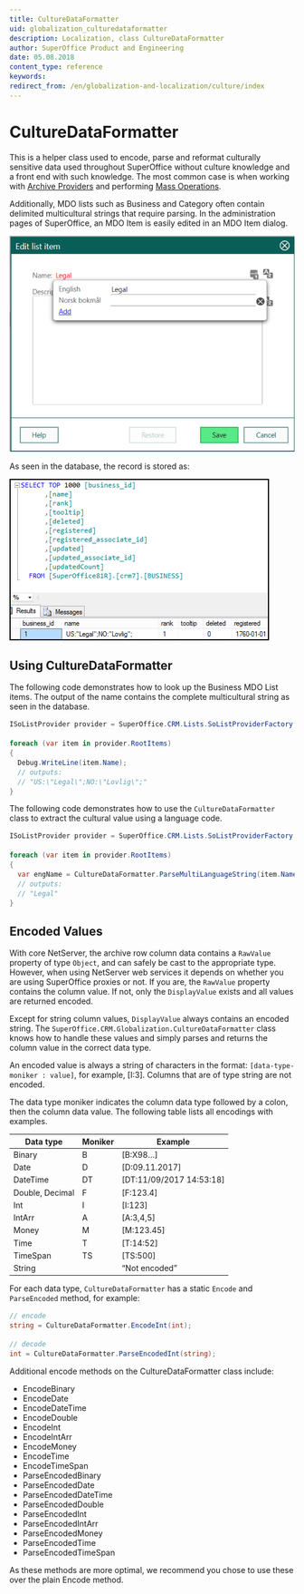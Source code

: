 ```yaml
---
title: CultureDataFormatter
uid: globalization_culturedataformatter
description: Localization, class CultureDataFormatter
author: SuperOffice Product and Engineering
date: 05.08.2018
content_type: reference
keywords:
redirect_from: /en/globalization-and-localization/culture/index
---
```


# CultureDataFormatter

This is a helper class used to encode, parse and reformat culturally sensitive data used throughout SuperOffice without culture knowledge and a front end with such knowledge. The most common case is when working with [Archive Providers][1] and performing [Mass Operations][2].

Additionally, MDO lists such as Business and Category often contain delimited multicultural strings that require parsing. In the administration pages of SuperOffice, an MDO Item is easily edited in an MDO Item dialog.

![MDOListItem dialog -screenshot][img1]

As seen in the database, the record is stored as:

![MDOListItem record][img2]

## Using CultureDataFormatter

The following code demonstrates how to look up the Business MDO List items. The output of the name contains the complete multicultural string as seen in the database.

```csharp
ISoListProvider provider = SuperOffice.CRM.Lists.SoListProviderFactory.Create("business");

foreach (var item in provider.RootItems)
{
  Debug.WriteLine(item.Name);
  // outputs:
  // "US:\"Legal\";NO:\"Lovlig\";"
}
```

The following code demonstrates how to use the `CultureDataFormatter` class to extract the cultural value using a language code.

```csharp
ISoListProvider provider = SuperOffice.CRM.Lists.SoListProviderFactory.Create("business");

foreach (var item in provider.RootItems)
{
  var engName = CultureDataFormatter.ParseMultiLanguageString(item.Name, "en-US");
  // outputs:
  // "Legal"
}
```

## Encoded Values

With core NetServer, the archive row column data contains a `RawValue` property of type `Object`, and can safely be cast to the appropriate type. However, when using NetServer web services it depends on whether you are using SuperOffice proxies or not. If you are, the `RawValue` property contains the column value. If not, only the `DisplayValue` exists and all values are returned encoded.

Except for string column values, `DisplayValue` always contains an encoded string. The `SuperOffice.CRM.Globalization.CultureDataFormatter` class knows how to handle these values and simply parses and returns the column value in the correct data type.

An encoded value is always a string of characters in the format: `[data-type-moniker : value]`, for example, [I:3]. Columns that are of type string are not encoded.

The data type moniker indicates the column data type followed by a colon, then the column data value. The following table lists all encodings with examples.

|Data type |Moniker |Example|
|---|---|---|
|Binary |B  |[B:X98…]|
|Date   |D  |[D:09.11.2017]|
|DateTime|DT    |[DT:11/09/2017 14:53:18]|
|Double, Decimal|F  |[F:123.4]|
|Int    |I  |[I:123]|
|IntArr |A  |[A:3,4,5]|
|Money  |M  |[M:123.45]|
|Time   |T  |[T:14:52]|
|TimeSpan|TS|[TS:500]|
|String |   |“Not encoded”|

For each data type, `CultureDataFormatter` has a static `Encode` and `ParseEncoded` method, for example:

```csharp
// encode
string = CultureDataFormatter.EncodeInt(int);

// decode
int = CultureDataFormatter.ParseEncodedInt(string);
```

Additional encode methods on the CultureDataFormatter class include:

* EncodeBinary
* EncodeDate
* EncodeDateTime
* EncodeDouble
* EncodeInt
* EncodeIntArr
* EncodeMoney
* EncodeTime
* EncodeTimeSpan
* ParseEncodedBinary
* ParseEncodedDate
* ParseEncodedDateTime
* ParseEncodedDouble
* ParseEncodedInt
* ParseEncodedIntArr
* ParseEncodedMoney
* ParseEncodedTime
* ParseEncodedTimeSpan

As these methods are more optimal, we recommend you chose to use these over the plain Encode method.

<!-- Referenced links -->
[1]: ../../archive-providers/index.md
[2]: ../../bulk-operations/mass-operations/index.md

<!-- Referenced images -->
[img1]: media/mdolistitemdialog.png
[img2]: media/mdolistitemdatabaserow.png
